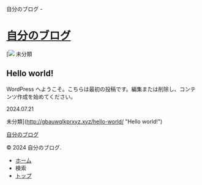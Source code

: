 自分のブログ -



[自分のブログ](http://gbauwqlkprxyz.xyz/)
===================================

[![](http://gbauwqlkprxyz.xyz/wp-content/themes/cocoon-master/images/no-image-320.png) 未分類 

Hello world!
------------

WordPress へようこそ。こちらは最初の投稿です。編集または削除し、コンテンツ作成を始めてください。

2024.07.21

未分類](http://gbauwqlkprxyz.xyz/hello-world/ "Hello world!")

[自分のブログ](http://gbauwqlkprxyz.xyz/)

© 2024 自分のブログ.

* [ホーム](http://gbauwqlkprxyz.xyz)
* 検索
* [トップ](#)